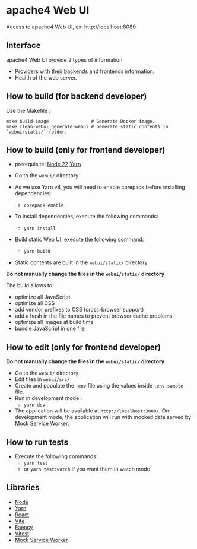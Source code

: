 # apache4 Web UI

Access to apache4 Web UI, ex: http://localhost:8080

## Interface

apache4 Web UI provide 2 types of information:

- Providers with their backends and frontends information.
- Health of the web server.

## How to build (for backend developer)

Use the Makefile :

```shell
make build-image                # Generate Docker image.
make clean-webui generate-webui # Generate static contents in `webui/static/` folder.
```

## How to build (only for frontend developer)

- prerequisite: [Node 22](https://nodejs.org) [Yarn](https://yarnpkg.com/)

- Go to the `webui/` directory

- As we use Yarn v4, you will need to enable corepack before installing dependencies:

  - `corepack enable`

- To install dependencies, execute the following commands:

  - `yarn install`

- Build static Web UI, execute the following command:

  - `yarn build`

- Static contents are built in the `webui/static/` directory

**Do not manually change the files in the `webui/static/` directory**

The build allows to:
  - optimize all JavaScript
  - optimize all CSS
  - add vendor prefixes to CSS (cross-browser support)
  - add a hash in the file names to prevent browser cache problems
  - optimize all images at build time
  - bundle JavaScript in one file

## How to edit (only for frontend developer)

**Do not manually change the files in the `webui/static/` directory**

- Go to the `webui/` directory
- Edit files in `webui/src/`
- Create and populate the `.env` file using the values inside `.env.sample` file.
- Run in development mode :
  - `yarn dev`
- The application will be available at `http://localhost:3000/`. On development mode, the application will run with mocked data served by [Mock Service Worker](https://mswjs.io/).

## How to run tests

- Execute the following commands:
  - `yarn test`
  - or `yarn test:watch` if you want them in watch mode

## Libraries

- [Node](https://nodejs.org)
- [Yarn](https://yarnpkg.com/)
- [React](https://reactjs.org/)
- [Vite](https://vitejs.dev/)
- [Faency](https://github.com/containous/faency)
- [Vitest](https://vitest.dev/)
- [Mock Service Worker](https://mswjs.io/)
